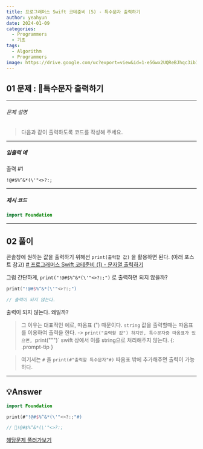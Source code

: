 ```yaml
---
title: 프로그래머스 Swift 코테준비 (5) - 특수문자 출력하기
author: yeahyun
date: 2024-01-09
categories:
  - Programmers
  - 기초
tags:
  - Algorithm
  - Programmers
image: https://drive.google.com/uc?export=view&id=1-e5Gwx2UQReBJhqc3ib1BvoYmKuCatQB
---
```

## 01 문제 : 특수문자 출력하기

---
###### 문제 설명

>다음과 같이 출력하도록 코드를 작성해 주세요.
  
- ---
##### 입출력 예

출력 #1
```
!@#$%^&*(\'"<>?:;
```

---

##### 제시 코드

```swift
import Foundation
```



---

## 02 풀이

콘솔창에 원하는 값을 출력하기 위해선 `print(출력할 값)` 을 활용하면 된다.
(아래 포스트 참고)
[# 프로그래머스 Swift 코테준비 (1) - 문자열 출력하기](https://yeahyunkim.github.io/posts/%ED%94%84%EB%A1%9C%EA%B7%B8%EB%9E%98%EB%A8%B8%EC%8A%A4-Swift-%EC%BD%94%ED%85%8C%EC%A4%80%EB%B9%84-(1)/)

그럼 간단하게, `print("!@#$%^&*(\'"<>?:;")` 로 출력하면 되지 않을까?
```swift
print("!@#$%^&*(\'"<>?:;")

// 출력이 되지 않는다.
```

출력이 되지 않는다. 왜일까?


>그 이유는 대표적인 예로, 따옴표 (") 때문이다.
`string` 값을 출력할때는 따옴표를 이용하여 출력을 한다. -> `print("출력할 값")
하지만, 특수문자중 따옴표가 있으면, `print(""")` swift 상에서 이를 string으로 처리해주지 않는다.
{: .prompt-tip }


> 여기서는 `#` 을 `print(#"출력할 특수문자"#)` 따옴표 밖에 추가해주면 출력이 가능하다.


---

## 💡Answer

```swift
import Foundation

print(#"!@#$%^&*(\'"<>?:;"#)

// !@#$%^&*(\'"<>?:;
```


[해당문제 풀러가보기](https://school.programmers.co.kr/learn/courses/30/lessons/181948)


